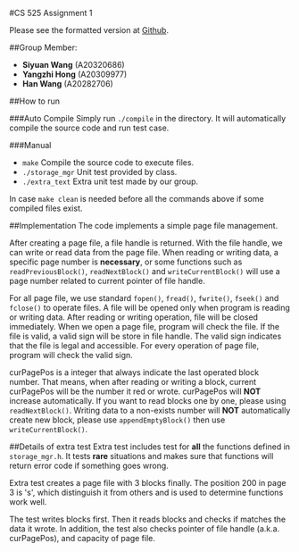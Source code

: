 #CS 525 Assignment 1

Please see the formatted version at [Github](https://github.com/MayLava/donkamaDB/tree/master/assign1).

##Group Member:
- **Siyuan Wang** (A20320686)
- **Yangzhi Hong** (A20309977)
- **Han Wang** (A20282706)

##How to run

###Auto Compile
Simply run `./compile` in the directory. It will automatically compile the source code and run test case.

###Manual
- `make` Compile the source code to execute files.
- `./storage_mgr` Unit test provided by class.
- `./extra_text` Extra unit test made by our group.

In case `make clean` is needed before all the commands above if some compiled files exist.

##Implementation
The code implements a simple page file management.

After creating a page file, a file handle is returned. With the file handle, we can write or read data from the page file. When reading or writing data, a specific page number is **necessary**, or some functions such as `readPreviousBlock()`, `readNextBlock()` and `writeCurrentBlock()` will use a page number related to current pointer of file handle.

For all page file, we use standard `fopen()`, `fread()`, `fwrite()`, `fseek()` and `fclose()` to operate files. A file will be opened only when program is reading or writing data. After reading or writing operation, file will be closed immediately. When we open a page file, program will check the file. If the file is valid, a valid sign will be store in file handle. The valid sign indicates that the file is legal and accessible. For every operation of page file, program will check the valid sign.

curPagePos is a integer that always indicate the last operated block number. That means, when after reading or writing a block, current curPagePos will be the number it red or wrote. curPagePos will **NOT** increase automatically. If you want to read blocks one by one, please using `readNextBlock()`. Writing data to a non-exists number will **NOT** automatically create new block, please use `appendEmptyBlock()` then use `writeCurrentBlock()`.

##Details of extra test
Extra test includes test for **all** the functions defined in `storage_mgr.h`. It tests **rare** situations and makes sure that functions will return error code if something goes wrong.

Extra test creates a page file with 3 blocks finally. The position 200 in page 3 is 's', which distinguish it from others and is used to determine functions work well.

The test writes blocks first. Then it reads blocks and checks if matches the data it wrote. In addition, the test also checks pointer of file handle (a.k.a. curPagePos), and capacity of page file.
